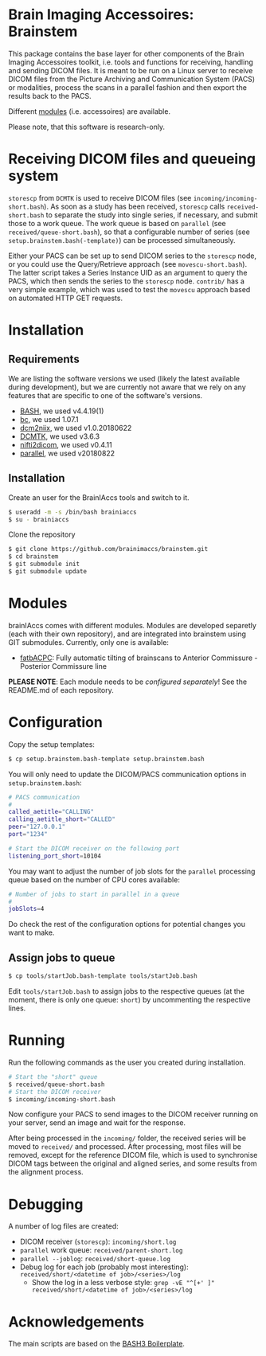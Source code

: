 # Brain Imaging Accessoires: Brainstem

This package contains the base layer for other components of the Brain Imaging Accessoires toolkit, i.e. tools and functions for receiving, handling and sending DICOM files. It is meant to be run on a Linux server to receive DICOM files from the Picture Archiving and Communication System (PACS) or modalities, process the scans in a parallel fashion and then export the results back to the PACS.

Different [modules](https://github.com/brainimaccs/brainstem#modules) (i.e. accessoires) are available.

Please note, that this software is research-only.

# Receiving DICOM files and queueing system

`storescp` from `DCMTK` is used to receive DICOM files (see `incoming/incoming-short.bash`). As soon as a study has been received, `storescp` calls `received-short.bash` to separate the study into single series, if necessary, and submit those to a work queue. The work queue is based on `parallel` (see `received/queue-short.bash`), so that a configurable number of series (see `setup.brainstem.bash(-template)`) can be processed simultaneously.

Either your PACS can be set up to send DICOM series to the `storescp` node, or you could use the Query/Retrieve approach (see `movescu-short.bash`). The latter script takes a Series Instance UID as an argument to query the PACS, which then sends the series to the `storescp` node. `contrib/` has a very simple example, which was used to test the `movescu` approach based on automated HTTP GET requests.

# Installation

## Requirements

We are listing the software versions we used (likely the latest available during development), but we are currently not aware that we rely on any features that are specific to one of the software's versions.

* [BASH](https://www.gnu.org/software/bash/), we used v4.4.19(1)
* [bc](https://www.gnu.org/software/bc/), we used 1.07.1
* [dcm2niix](https://github.com/rordenlab/dcm2niix), we used v1.0.20180622
* [DCMTK](https://dicom.offis.de/dcmtk), we used v3.6.3
* [nifti2dicom](https://github.com/biolab-unige/nifti2dicom), we used v0.4.11
* [parallel](https://www.gnu.org/software/parallel/), we used v20180822

## Installation

Create an user for the BrainIAccs tools and switch to it.

```bash
$ useradd -m -s /bin/bash brainiaccs
$ su - brainiaccs
```

Clone the repository

```bash
$ git clone https://github.com/brainimaccs/brainstem.git
$ cd brainstem
$ git submodule init
$ git submodule update
```

# Modules

brainIAccs comes with different modules. Modules are developed separetly (each with their own repository), and are integrated into brainstem using GIT submodules. Currently, only one is available:

* [fatbACPC](https://github.com/brainimaccs/fatbACPC): Fully automatic tilting of brainscans to Anterior Commissure - Posterior Commissure line

**PLEASE NOTE**: Each module needs to be _configured separately_! See the README.md of each repository.

# Configuration

Copy the setup templates:

```bash
$ cp setup.brainstem.bash-template setup.brainstem.bash
```

You will only need to update the DICOM/PACS communication options in `setup.brainstem.bash`:

```bash
# PACS communication
#
called_aetitle="CALLING"
calling_aetitle_short="CALLED"
peer="127.0.0.1"
port="1234"

# Start the DICOM receiver on the following port
listening_port_short=10104
```

You may want to adjust the number of job slots for the `parallel` processing queue based on the number of CPU cores available:

```bash
# Number of jobs to start in parallel in a queue
#
jobSlots=4
```

Do check the rest of the configuration options for potential changes you want to make.

## Assign jobs to queue

```bash
$ cp tools/startJob.bash-template tools/startJob.bash
```

Edit `tools/startJob.bash` to assign jobs to the respective queues (at the moment, there is only one queue: `short`) by uncommenting the respective lines.

# Running

Run the following commands as the user you created during installation.

```bash
# Start the "short" queue
$ received/queue-short.bash
# Start the DICOM receiver
$ incoming/incoming-short.bash
```

Now configure your PACS to send images to the DICOM receiver running on your server, send an image and wait for the response.

After being processed in the `incoming/` folder, the received series will be moved to `received/` and processed. After processing, most files will be removed, except for the reference DICOM file, which is used to synchronise DICOM tags between the original and aligned series, and some results from the alignment process.

# Debugging

A number of log files are created:

* DICOM receiver (`storescp`): `incoming/short.log`
* `parallel` work queue: `received/parent-short.log`
* `parallel --joblog`: `received/short-queue.log`
* Debug log for each job (probably most interesting): `received/short/<datetime of job>/<series>/log`  
  * Show the log in a less verbose style: `grep -vE "^[+' ]" received/short/<datetime of job>/<series>/log`

# Acknowledgements

The main scripts are based on the [BASH3 Boilerplate](http://bash3boilerplate.sh).
